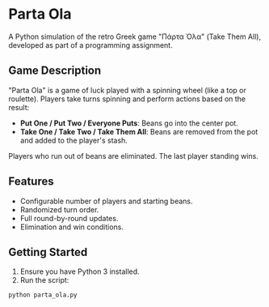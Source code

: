 # Parta Ola 

A Python simulation of the retro Greek game "Πάρτα Όλα" (Take Them All), developed as part of a programming assignment.

## Game Description

"Parta Ola" is a game of luck played with a spinning wheel (like a top or roulette). Players take turns spinning and perform actions based on the result:

- **Put One / Put Two / Everyone Puts**: Beans go into the center pot.
- **Take One / Take Two / Take Them All**: Beans are removed from the pot and added to the player's stash.

Players who run out of beans are eliminated. The last player standing wins.

## Features

- Configurable number of players and starting beans.
- Randomized turn order.
- Full round-by-round updates.
- Elimination and win conditions.

## Getting Started

1. Ensure you have Python 3 installed.
2. Run the script:

```bash
python parta_ola.py
